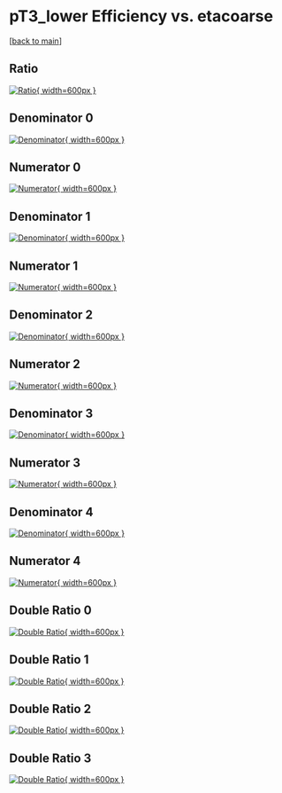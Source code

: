# pT3_lower Efficiency vs. etacoarse

[[back to main](./)]



## Ratio

[![Ratio](../mtv/var/pT3_lower_base_13_0_eff_etacoarse.png){ width=600px }](../mtv/var/pT3_lower_base_13_0_eff_etacoarse.pdf)

## Denominator 0

[![Denominator](../mtv/den/pT3_lower_base_13_0_eff_etacoarse_den0.png){ width=600px }](../mtv/den/pT3_lower_base_13_0_eff_etacoarse_den0.pdf)

## Numerator 0

[![Numerator](../mtv/num/pT3_lower_base_13_0_eff_etacoarse_num0.png){ width=600px }](../mtv/num/pT3_lower_base_13_0_eff_etacoarse_num0.pdf)

## Denominator 1

[![Denominator](../mtv/den/pT3_lower_base_13_0_eff_etacoarse_den1.png){ width=600px }](../mtv/den/pT3_lower_base_13_0_eff_etacoarse_den1.pdf)

## Numerator 1

[![Numerator](../mtv/num/pT3_lower_base_13_0_eff_etacoarse_num1.png){ width=600px }](../mtv/num/pT3_lower_base_13_0_eff_etacoarse_num1.pdf)

## Denominator 2

[![Denominator](../mtv/den/pT3_lower_base_13_0_eff_etacoarse_den2.png){ width=600px }](../mtv/den/pT3_lower_base_13_0_eff_etacoarse_den2.pdf)

## Numerator 2

[![Numerator](../mtv/num/pT3_lower_base_13_0_eff_etacoarse_num2.png){ width=600px }](../mtv/num/pT3_lower_base_13_0_eff_etacoarse_num2.pdf)

## Denominator 3

[![Denominator](../mtv/den/pT3_lower_base_13_0_eff_etacoarse_den3.png){ width=600px }](../mtv/den/pT3_lower_base_13_0_eff_etacoarse_den3.pdf)

## Numerator 3

[![Numerator](../mtv/num/pT3_lower_base_13_0_eff_etacoarse_num3.png){ width=600px }](../mtv/num/pT3_lower_base_13_0_eff_etacoarse_num3.pdf)

## Denominator 4

[![Denominator](../mtv/den/pT3_lower_base_13_0_eff_etacoarse_den4.png){ width=600px }](../mtv/den/pT3_lower_base_13_0_eff_etacoarse_den4.pdf)

## Numerator 4

[![Numerator](../mtv/num/pT3_lower_base_13_0_eff_etacoarse_num4.png){ width=600px }](../mtv/num/pT3_lower_base_13_0_eff_etacoarse_num4.pdf)

## Double Ratio 0

[![Double Ratio](../mtv/ratio/pT3_lower_base_13_0_eff_etacoarse_ratio0.png){ width=600px }](../mtv/ratio/pT3_lower_base_13_0_eff_etacoarse_ratio0.pdf)

## Double Ratio 1

[![Double Ratio](../mtv/ratio/pT3_lower_base_13_0_eff_etacoarse_ratio1.png){ width=600px }](../mtv/ratio/pT3_lower_base_13_0_eff_etacoarse_ratio1.pdf)

## Double Ratio 2

[![Double Ratio](../mtv/ratio/pT3_lower_base_13_0_eff_etacoarse_ratio2.png){ width=600px }](../mtv/ratio/pT3_lower_base_13_0_eff_etacoarse_ratio2.pdf)

## Double Ratio 3

[![Double Ratio](../mtv/ratio/pT3_lower_base_13_0_eff_etacoarse_ratio3.png){ width=600px }](../mtv/ratio/pT3_lower_base_13_0_eff_etacoarse_ratio3.pdf)

